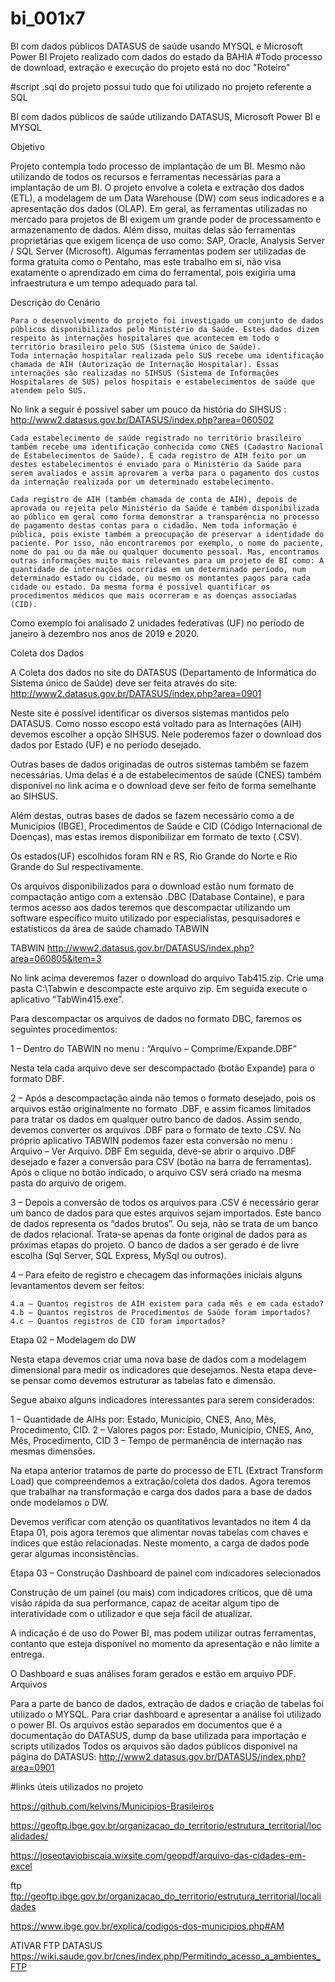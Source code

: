 # bi_001x7
BI com dados públicos DATASUS de saúde usando MYSQL e Microsoft Power BI 
Projeto realizado com dados do estado da BAHIA
#Todo processo de download, extração e execução do projeto está no doc "Roteiro"

#script .sql do projeto possui tudo que foi utilizado no projeto referente a SQL

BI com dados públicos de saúde utilizando DATASUS, Microsoft Power BI e MYSQL

Objetivo
	
Projeto contempla todo processo de implantação de um BI. Mesmo não utilizando de todos os recursos e ferramentas necessárias para a implantação de um BI.
O projeto envolve a coleta e extração dos dados (ETL), a modelagem de um Data Warehouse (DW) com seus indicadores e a apresentação dos dados (OLAP).
	Em geral, as ferramentas utilizadas no mercado para projetos de BI exigem um grande poder de processamento e armazenamento de dados. Além disso, muitas delas são ferramentas proprietárias que exigem licença de uso como: SAP, Oracle, Analysis Server / SQL Server (Microsoft). Algumas ferramentas podem ser utilizadas de forma gratuita como o Pentaho, mas este trabalho em si, não visa exatamente o aprendizado em cima do ferramental, pois exigiria uma infraestrutura e um tempo adequado para tal.     

Descrição do Cenário

	Para o desenvolvimento do projeto foi investigado um conjunto de dados públicos disponibilizados pelo Ministério da Saúde. Estes dados dizem respeito às internações hospitalares que acontecem em todo o território brasileiro pelo SUS (Sistema único de Saúde).
	Toda internação hospitalar realizada pelo SUS recebe uma identificação chamada de AIH (Autorização de Internação Hospitalar). Essas internações são realizadas no SIHSUS (Sistema de Informações Hospitalares de SUS) pelos hospitais e estabelecimentos de saúde que atendem pelo SUS. 

No link a seguir é possível saber um pouco da história do SIHSUS :
http://www2.datasus.gov.br/DATASUS/index.php?area=060502

	Cada estabelecimento de saúde registrado no território brasileiro também recebe uma identificação conhecida como CNES (Cadastro Nacional de Estabelecimentos de Saúde). E cada registro de AIH feito por um destes estabelecimentos é enviado para o Ministério da Saúde para serem avaliados e assim aprovarem a verba para o pagamento dos custos da internação realizada por um determinado estabelecimento. 

	Cada registro de AIH (também chamada de conta de AIH), depois de aprovada ou rejeita pelo Ministério da Saúde é também disponibilizada ao público em geral como forma demonstrar a transparência no processo de pagamento destas contas para o cidadão. Nem toda informação é pública, pois existe também a preocupação de preservar a identidade do paciente. Por isso, não encontraremos por exemplo, o nome do paciente, nome do pai ou da mãe ou qualquer documento pessoal. Mas, encontramos outras informações muito mais relevantes para um projeto de BI como: A quantidade de internações ocorridas em um determinado período, num determinado estado ou cidade, ou mesmo os montantes pagos para cada cidade ou estado. Da mesma forma é possível quantificar os procedimentos médicos que mais ocorreram e as doenças associadas (CID).  
  

Como exemplo foi analisado  2 unidades federativas (UF) no período de janeiro à dezembro nos anos de 2019 e 2020.    
	
 Coleta dos Dados

A Coleta dos dados no site do DATASUS (Departamento de Informática do Sistema único de Saúde) deve ser feita através do site:
http://www2.datasus.gov.br/DATASUS/index.php?area=0901

Neste site é possível identificar os diversos sistemas mantidos pelo DATASUS. Como nosso escopo está voltado para as Internações (AIH) devemos escolher a opção SIHSUS. Nele poderemos fazer o download dos dados por Estado (UF) e no período desejado. 

Outras bases de dados originadas de outros sistemas também se fazem necessárias. Uma delas é a de estabelecimentos de saúde (CNES) também disponível no link acima e o download deve ser feito de forma semelhante ao SIHSUS.

Além destas, outras bases de dados se fazem necessário como a de Municípios (IBGE), Procedimentos de Saúde e CID (Código Internacional de Doenças), mas estas iremos disponibilizar em formato de texto (.CSV).  
  
Os estados(UF) escolhidos foram RN e RS, Rio Grande do Norte e Rio Grande do Sul respectivamente.

Os arquivos disponibilizados para o download estão num formato de compactação antigo com a extensão .DBC (Database Containe), e para termos acesso aos dados teremos que descompactar utilizando um software específico muito utilizado por especialistas, pesquisadores e estatísticos da área de saúde chamado TABWIN

TABWIN
http://www2.datasus.gov.br/DATASUS/index.php?area=060805&item=3

No link acima deveremos fazer o download do arquivo Tab415.zip.
Crie uma pasta C:\Tabwin e descompacte este arquivo zip.
Em seguida execute o aplicativo “TabWin415.exe”.

Para descompactar os arquivos de dados no formato DBC, faremos os seguintes procedimentos:







1 – Dentro do TABWIN no menu :
 “Arquivo – Comprime/Expande.DBF”



Nesta tela cada arquivo deve ser descompactado (botão Expande) para o formato DBF.

2 – Após a descompactação ainda não temos o formato desejado, pois os arquivos estão originalmente no formato .DBF, e assim ficamos limitados para tratar os dados em qualquer outro banco de dados. Assim sendo, devemos converter os arquivos .DBF para o formato de texto .CSV.
	No próprio aplicativo TABWIN podemos fazer esta conversão no menu :  
Arquivo – Ver Arquivo. DBF
	Em seguida, deve-se abrir o arquivo .DBF desejado e fazer a conversão para CSV (botão na barra de ferramentas). Após o clique no botão indicado, o arquivo CSV será criado na mesma pasta do arquivo de origem.



3 – Depois a conversão de todos os arquivos para .CSV é necessário gerar um banco de dados para que estes arquivos sejam importados. Este banco de dados representa os “dados brutos”. Ou seja, não se trata de um banco de dados relacional. Trata-se apenas da fonte original de dados para as próximas etapas do projeto.
O banco de dados a ser gerado é de livre escolha (Sql Server, SQL Express, MySql ou outros). 
   
4 – Para efeito de registro e checagem das informações iniciais alguns levantamentos devem ser feitos:

	4.a – Quantos registros de AIH existem para cada mês e em cada estado?
	4.b – Quantos registros de Procedimentos de Saúde foram importados?
	4.c – Quantos registros de CID foram importados?

Etapa 02 – Modelagem do DW

Nesta etapa devemos criar uma nova base de dados com a modelagem dimensional para medir os indicadores que desejamos. Nesta etapa deve-se pensar como devemos estruturar as tabelas fato e dimensão.

  Segue abaixo alguns indicadores interessantes para serem considerados:

1 – Quantidade de AIHs por: Estado, Município, CNES, Ano, Mês, Procedimento, CID.
2 – Valores pagos por:  Estado, Município, CNES, Ano, Mês, Procedimento, CID
3 – Tempo de permanência de internação nas mesmas dimensões.

Na etapa anterior tratamos de parte do processo de ETL (Extract Transform Load) que compreendemos a extração/coleta dos dados. Agora teremos que trabalhar na transformação e carga dos dados para a base de dados onde modelamos o DW.

Devemos verificar com atenção os quantitativos levantados no item 4 da Etapa 01, pois agora teremos que alimentar novas tabelas com chaves e índices que estão relacionadas. Neste momento, a carga de dados pode gerar algumas inconsistências. 
  
Etapa 03 – Construção Dashboard de painel com indicadores selecionados


Construção de um painel (ou mais) com indicadores críticos, que dê uma visão rápida da sua performance, capaz de aceitar algum tipo de interatividade com o utilizador e que seja fácil de atualizar.

A indicação é de uso do Power BI, mas podem utilizar outras ferramentas, contanto que esteja disponível no momento da apresentação e não limite a entrega.


O Dashboard e suas análises  foram gerados e estão em  arquivo PDF. 
Arquivos

Para a parte de banco de dados, extração de dados e criação de tabelas foi utilizado o MYSQL.
Para  criar dashboard e apresentar a análise foi utilizado o power BI.
Os arquivos estão separados em documentos que é a documentação do DATASUS, dump da base utilizada para importação e scripts utilizados
Todos os arquivos são dados públicos disponível na página do DATASUS:
http://www2.datasus.gov.br/DATASUS/index.php?area=0901







#links úteis utilizados no projeto

https://github.com/kelvins/Municipios-Brasileiros

https://geoftp.ibge.gov.br/organizacao_do_territorio/estrutura_territorial/localidades/

https://joseotaviobiscaia.wixsite.com/geopdf/arquivo-das-cidades-em-excel

ftp
ftp://geoftp.ibge.gov.br/organizacao_do_territorio/estrutura_territorial/localidades

https://www.ibge.gov.br/explica/codigos-dos-municipios.php#AM

ATIVAR FTP DATASUS
https://wiki.saude.gov.br/cnes/index.php/Permitindo_acesso_a_ambientes_FTP
